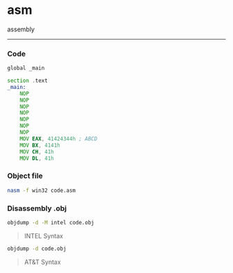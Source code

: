 # asm

assembly

---

### Code

```asm
global _main

section .text
_main:
    NOP
    NOP
    NOP
    NOP
    NOP
    NOP
    NOP
    MOV EAX, 41424344h ; ABCD
    MOV BX, 4141h
    MOV CH, 41h
    MOV DL, 41h
```

### Object file

```bash
nasm -f win32 code.asm
```

### Disassembly .obj

```bash
objdump -d -M intel code.obj
```

> INTEL Syntax

```bash
objdump -d code.obj
```

> AT&T Syntax
